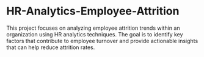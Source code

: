 # HR-Analytics-Employee-Attrition
This project focuses on analyzing employee attrition trends within an organization using HR analytics techniques. The goal is to identify key factors that contribute to employee turnover and provide actionable insights that can help reduce attrition rates.
